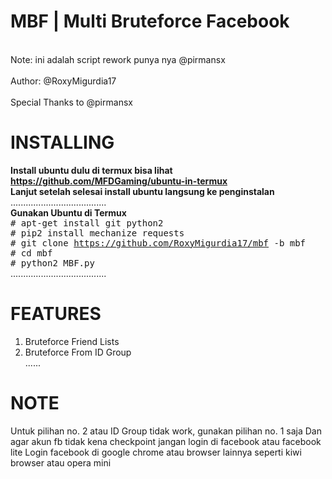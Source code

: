 # MBF | Multi Bruteforce Facebook
<br>Note: ini adalah script rework punya nya @pirmansx</br>
<br>Author: @RoxyMigurdia17</br>
<br>Special Thanks to @pirmansx</br>

# INSTALLING
<b>Install ubuntu dulu di termux bisa lihat https://github.com/MFDGaming/ubuntu-in-termux</b></br>
<b>Lanjut setelah selesai install ubuntu langsung ke penginstalan</b></br>
......................................</br>
<b>Gunakan Ubuntu di Termux</b></br>
<tt># apt-get install git python2</tt></br>
<tt># pip2 install mechanize requests</tt></br>
<tt># git clone https://github.com/RoxyMigurdia17/mbf -b mbf</tt></br>
<tt># cd mbf</tt></br>
<tt># python2 MBF.py</tt></br>
......................................</br>
# FEATURES
1. Bruteforce Friend Lists</br>
3. Bruteforce From ID Group</br>
......</br>
# NOTE
Untuk pilihan no. 2 atau ID Group tidak work, gunakan pilihan no. 1 saja
Dan agar akun fb tidak kena checkpoint jangan login di facebook atau facebook lite
Login facebook di google chrome atau browser lainnya seperti kiwi browser atau opera mini
